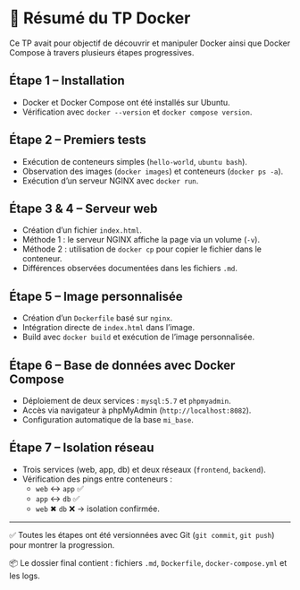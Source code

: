 # 🧾 Résumé du TP Docker

Ce TP avait pour objectif de découvrir et manipuler Docker ainsi que Docker Compose à travers plusieurs étapes progressives.

## Étape 1 – Installation
- Docker et Docker Compose ont été installés sur Ubuntu.
- Vérification avec `docker --version` et `docker compose version`.

## Étape 2 – Premiers tests
- Exécution de conteneurs simples (`hello-world`, `ubuntu bash`).
- Observation des images (`docker images`) et conteneurs (`docker ps -a`).
- Exécution d’un serveur NGINX avec `docker run`.

## Étape 3 & 4 – Serveur web
- Création d’un fichier `index.html`.
- Méthode 1 : le serveur NGINX affiche la page via un volume (`-v`).
- Méthode 2 : utilisation de `docker cp` pour copier le fichier dans le conteneur.
- Différences observées documentées dans les fichiers `.md`.

## Étape 5 – Image personnalisée
- Création d’un `Dockerfile` basé sur `nginx`.
- Intégration directe de `index.html` dans l’image.
- Build avec `docker build` et exécution de l’image personnalisée.

## Étape 6 – Base de données avec Docker Compose
- Déploiement de deux services : `mysql:5.7` et `phpmyadmin`.
- Accès via navigateur à phpMyAdmin (`http://localhost:8082`).
- Configuration automatique de la base `mi_base`.

## Étape 7 – Isolation réseau
- Trois services (web, app, db) et deux réseaux (`frontend`, `backend`).
- Vérification des pings entre conteneurs :
  - `web` ↔ `app` ✅
  - `app` ↔ `db` ✅
  - `web` ✖ `db` ❌ → isolation confirmée.

---

✅ Toutes les étapes ont été versionnées avec Git (`git commit`, `git push`) pour montrer la progression.

📦 Le dossier final contient : fichiers `.md`, `Dockerfile`, `docker-compose.yml` et les logs.
